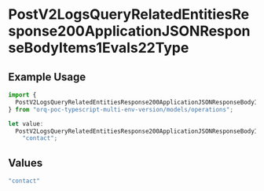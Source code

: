 # PostV2LogsQueryRelatedEntitiesResponse200ApplicationJSONResponseBodyItems1Evals22Type

## Example Usage

```typescript
import {
  PostV2LogsQueryRelatedEntitiesResponse200ApplicationJSONResponseBodyItems1Evals22Type,
} from "orq-poc-typescript-multi-env-version/models/operations";

let value:
  PostV2LogsQueryRelatedEntitiesResponse200ApplicationJSONResponseBodyItems1Evals22Type =
    "contact";
```

## Values

```typescript
"contact"
```